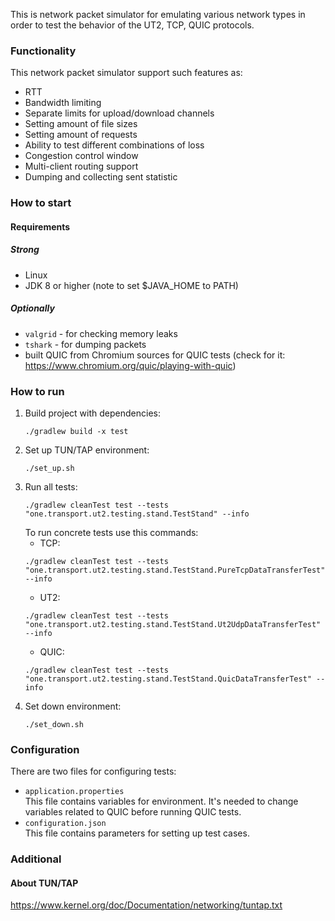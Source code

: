 This is network packet simulator for emulating various network types in order to test the behavior of the UT2, TCP, QUIC protocols.

### Functionality
This network packet simulator support such features as:
* RTT
* Bandwidth limiting
* Separate limits for upload/download channels 
* Setting amount of file sizes
* Setting amount of requests
* Ability to test different combinations of loss 
* Congestion control window
* Multi-client routing support
* Dumping and collecting sent statistic 

### How to start 
#### Requirements
##### Strong
* Linux 
* JDK 8 or higher (note to set $JAVA_HOME to PATH)
##### Optionally
* `valgrid` - for checking memory leaks
* `tshark` - for dumping packets
* built QUIC from Chromium sources for QUIC tests (check for it: https://www.chromium.org/quic/playing-with-quic)

### How to run
1. Build project with dependencies:
    ```shell script
    ./gradlew build -x test 
    ```
2. Set up TUN/TAP environment:
    ```
    ./set_up.sh
    ```
3. Run all tests:
    ```
    ./gradlew cleanTest test --tests "one.transport.ut2.testing.stand.TestStand" --info
    ```
    To run concrete tests use this commands:  
    * TCP:
    ```
    ./gradlew cleanTest test --tests "one.transport.ut2.testing.stand.TestStand.PureTcpDataTransferTest" --info
    ```
    * UT2:
    ```
    ./gradlew cleanTest test --tests "one.transport.ut2.testing.stand.TestStand.Ut2UdpDataTransferTest" --info
    ```
    * QUIC:
    ```
    ./gradlew cleanTest test --tests "one.transport.ut2.testing.stand.TestStand.QuicDataTransferTest" --info
    ```
4. Set down environment:
    ```
    ./set_down.sh
    ```

### Configuration
There are two files for configuring tests:
* `application.properties`  
    This file contains variables for environment. It's needed to change variables related to QUIC before running QUIC tests.
* `configuration.json`  
    This file contains parameters for setting up test cases.

### Additional
#### About TUN/TAP
https://www.kernel.org/doc/Documentation/networking/tuntap.txt


